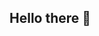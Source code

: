 ## Hello there 👋

<!--

Nombre completo: David Santiago Medina Buitrago
ID de la Universidad: 0000296432
Usuario de Github: davidmedina0526

-->
